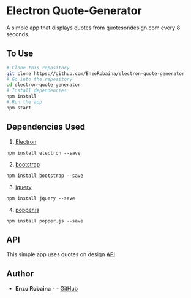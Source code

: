 # Electron Quote-Generator

A simple app that displays quotes from quotesondesign.com every 8 seconds.

## To Use

```bash
# Clone this repository
git clone https://github.com/EnzoRobaina/electron-quote-generator
# Go into the repository
cd electron-quote-generator
# Install dependencies
npm install
# Run the app
npm start
```

## Dependencies Used

1) [Electron]()

```
npm install electron --save
```

2) [bootstrap]()

```
npm install bootstrap --save
```

3) [jquery]()

```
npm install jquery --save
```

4) [popper.js]()

```
npm install popper.js --save
```

## API

This simple app uses quotes on design [API](https://quotesondesign.com/api-v4-0/).

## Author

* **Enzo Robaina** -  - [GitHub](https://github.com/EnzoRobaina)
